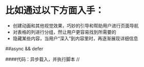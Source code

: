 # 比如通过以下方面入手：
- 创建动画和其他视觉效果，巧妙的引导和帮助用户进行页面导航
- 对表格的列进行分组，然让用户更容易找到所需要的
- 隐藏某些内容，当用户“深入”到内容里时，再逐渐展现详细信息

##async && defer

####代码：异步载入，并执行脚本
    //<script async type="text/javascript" src="js.js"><script>
    function loadasync(url){
    var head=document.getElementsByTagName("head")[0];
    var s=document.createElement("script");
    s.src=url;
    head.appendChild(s);
    }
    loadasync("js.js");

##javascript的单线程模型
- h5定义了一个“WEB Worker”,但是客户机的javascript还是像严格的单线程工作
- 不需要担心锁，死锁，和竟态条件
- 单线程执行意味着浏览器必须在脚本和事件处理程序停止响应用户输入
- 程序不能运行太久时间
- Worker 主要利用计算密集任务，而不冻结用户界面的后台程序。
- Work的里的代码不能访问文档内容，不能和主进程或其他Work共享状态，只可以进程或其他Work通过异步事件类通信
- 

